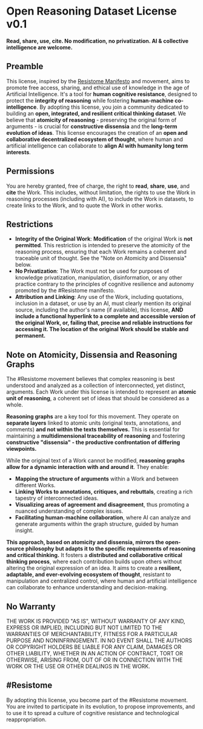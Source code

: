 # Open Reasoning Dataset License v0.1

**Read, share, use, cite. No modification, no privatization. AI & collective intelligence are welcome.**

## Preamble

This license, inspired by the [Resistome Manifesto](insert_link_to_manifesto) and movement, aims to promote free access, sharing, and ethical use of knowledge in the age of Artificial Intelligence. It's a tool for **human cognitive resistance**, designed to protect the **integrity of reasoning** while fostering **human-machine co-intelligence**. By adopting this license, you join a community dedicated to building an **open, integrated, and resilient critical thinking dataset**. We believe that **atomicity of reasoning** - preserving the original form of arguments - is crucial for **constructive dissensia** and the **long-term evolution of ideas**. This license encourages the creation of an **open and collaborative decentralized ecosystem of thought**, where human and artificial intelligence can collaborate to **align AI with humanity long term interests**.

## Permissions

You are hereby granted, free of charge, the right to **read**, **share**, **use**, and **cite** the Work. This includes, without limitation, the rights to use the Work in reasoning processes (including with AI), to include the Work in datasets, to create links to the Work, and to quote the Work in other works.

## Restrictions

*   **Integrity of the Original Work**: **Modification** of the original Work is **not permitted**. This restriction is intended to preserve the atomicity of the reasoning process, ensuring that each Work remains a coherent and traceable unit of thought. See the "Note on Atomicity and Dissensia" below.
*   **No Privatization**: The Work must not be used for purposes of knowledge privatization, manipulation, disinformation, or any other practice contrary to the principles of cognitive resilience and autonomy promoted by the #Resistome manifesto.
*   **Attribution and Linking**: Any use of the Work, including quotations, inclusion in a dataset, or use by an AI, must clearly mention its original source, including the author's name (if available), this license, **AND include a functional hyperlink to a complete and accessible version of the original Work, or, failing that, precise and reliable instructions for accessing it. The location of the original Work should be stable and permanent.**

## Note on Atomicity, Dissensia and Reasoning Graphs

The #Resistome movement believes that complex reasoning is best understood and analyzed as a collection of interconnected, yet distinct, arguments. Each Work under this license is intended to represent an **atomic unit of reasoning**, a coherent set of ideas that should be considered as a whole.

**Reasoning graphs** are a key tool for this movement. They operate on **separate layers** linked to atomic units (original texts, annotations, and comments) **and not within the texts themselves.** This is essential for maintaining a **multidimensional traceability of reasoning** and fostering **constructive "dissensia" - the productive confrontation of differing viewpoints.**

While the original text of a Work cannot be modified, **reasoning graphs allow for a dynamic interaction with and around it**. They enable:

*   **Mapping the structure of arguments** within a Work and between different Works.
*   **Linking Works to annotations, critiques, and rebuttals**, creating a rich tapestry of interconnected ideas.
*   **Visualizing areas of agreement and disagreement**, thus promoting a nuanced understanding of complex issues.
*   **Facilitating human-machine collaboration**, where AI can analyze and generate arguments within the graph structure, guided by human insight.

**This approach, based on atomicity and dissensia, mirrors the open-source philosophy but adapts it to the specific requirements of reasoning and critical thinking.** It fosters a **distributed and collaborative critical thinking process**, where each contribution builds upon others without altering the original expression of an idea. It aims to create a **resilient, adaptable, and ever-evolving ecosystem of thought**, resistant to manipulation and centralized control, where human and artificial intelligence can collaborate to enhance understanding and decision-making.


## No Warranty

THE WORK IS PROVIDED "AS IS", WITHOUT WARRANTY OF ANY KIND, EXPRESS OR IMPLIED, INCLUDING BUT NOT LIMITED TO THE WARRANTIES OF MERCHANTABILITY, FITNESS FOR A PARTICULAR PURPOSE AND NONINFRINGEMENT. IN NO EVENT SHALL THE AUTHORS OR COPYRIGHT HOLDERS BE LIABLE FOR ANY CLAIM, DAMAGES OR OTHER LIABILITY, WHETHER IN AN ACTION OF CONTRACT, TORT OR OTHERWISE, ARISING FROM, OUT OF OR IN CONNECTION WITH THE WORK OR THE USE OR OTHER DEALINGS IN THE WORK.

## #Resistome

By adopting this license, you become part of the #Resistome movement. You are invited to participate in its evolution, to propose improvements, and to use it to spread a culture of cognitive resistance and technological reappropriation.